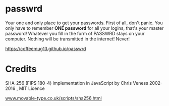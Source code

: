 # passwrd
Your one and only place to get your passwords. First of all, don't panic. You only have to remember **ONE password** for all your logins, that's your master password! Whatever you fill in the form of PASSWRD stays on your computer. Nothing will be transmitted in the internet! Never!

https://coffeemug13.github.io/passwrd

# Credits
SHA-256 (FIPS 180-4) implementation in JavaScript by Chris Veness 2002-2016 , MIT Licence

www.movable-type.co.uk/scripts/sha256.html 
